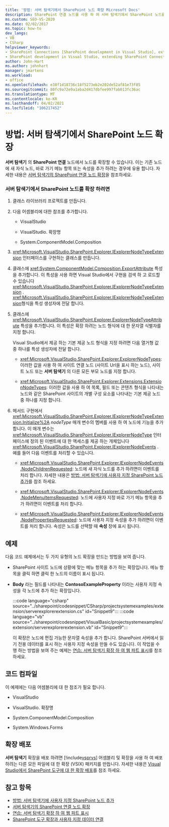 ```yaml
---
title: '방법: 서버 탐색기에서 SharePoint 노드 확장 Microsoft Docs'
description: SharePoint 연결 노드를 사용 하 여 서버 탐색기에서 SharePoint 노드를 확장 하는 방법에 대해 알아봅니다.
ms.custom: SEO-VS-2020
ms.date: 02/02/2017
ms.topic: how-to
dev_langs:
- VB
- CSharp
helpviewer_keywords:
- SharePoint Connections [SharePoint development in Visual Studio], extending a node
- SharePoint development in Visual Studio, extending SharePoint Connections node in Server Explorer
author: John-Hart
ms.author: johnhart
manager: jmartens
ms.workload:
- office
ms.openlocfilehash: e38f1d18736c18f5273eb2e202de52af81e73f85
ms.sourcegitcommit: 80fc9a72e9a1aba2d417dbfee997fab013fc36ac
ms.translationtype: MT
ms.contentlocale: ko-KR
ms.lasthandoff: 04/02/2021
ms.locfileid: "106217452"
---
```

# <a name="how-to-extend-a-sharepoint-node-in-server-explorer"></a>방법: 서버 탐색기에서 SharePoint 노드 확장
  **서버 탐색기** 의 **SharePoint 연결** 노드에서 노드를 확장할 수 있습니다. 이는 기존 노드에 새 자식 노드, 바로 가기 메뉴 항목 또는 속성을 추가 하려는 경우에 유용 합니다. 자세한 내용은 [서버 탐색기의 SharePoint 연결 노드 확장](../sharepoint/extending-the-sharepoint-connections-node-in-server-explorer.md)을 참조하세요.

### <a name="to-extend-a-sharepoint-node-in-server-explorer"></a>서버 탐색기에서 SharePoint 노드를 확장 하려면

1. 클래스 라이브러리 프로젝트를 만듭니다.

2. 다음 어셈블리에 대한 참조를 추가합니다.

    - VisualStudio

    - VisualStudio. 확장명

    - System.ComponentModel.Composition

3. <xref:Microsoft.VisualStudio.SharePoint.Explorer.IExplorerNodeTypeExtension> 인터페이스를 구현하는 클래스를 만듭니다.

4. 클래스에 <xref:System.ComponentModel.Composition.ExportAttribute> 특성을 추가합니다. 이 특성을 사용 하면 Visual Studio에서 구현을 검색 하 고 로드할 수 있습니다 <xref:Microsoft.VisualStudio.SharePoint.Explorer.IExplorerNodeTypeExtension> . <xref:Microsoft.VisualStudio.SharePoint.Explorer.IExplorerNodeTypeExtension>형식을 특성 생성자에 전달 합니다.

5. 클래스에 <xref:Microsoft.VisualStudio.SharePoint.Explorer.ExplorerNodeTypeAttribute> 특성을 추가합니다. 이 특성은 확장 하려는 노드 형식에 대 한 문자열 식별자를 지정 합니다.

     Visual Studio에서 제공 하는 기본 제공 노드 형식을 지정 하려면 다음 열거형 값 중 하나를 특성 생성자에 전달 합니다.

    - <xref:Microsoft.VisualStudio.SharePoint.Explorer.ExplorerNodeTypes>: 이러한 값을 사용 하 여 사이트 연결 노드 (사이트 Url을 표시 하는 노드), 사이트 노드 또는 **서버 탐색기** 의 다른 모든 부모 노드를 지정 합니다.

    - <xref:Microsoft.VisualStudio.SharePoint.Explorer.Extensions.ExtensionNodeTypes>: 이러한 값을 사용 하 여 목록, 필드 또는 콘텐츠 형식을 나타내는 노드와 같은 SharePoint 사이트의 개별 구성 요소를 나타내는 기본 제공 노드 중 하나를 지정 합니다.

6. 메서드 구현에서 <xref:Microsoft.VisualStudio.SharePoint.Explorer.IExplorerNodeTypeExtension.Initialize%2A> *nodeType* 매개 변수의 멤버를 사용 하 여 노드에 기능을 추가 합니다. 이 매개 변수는 <xref:Microsoft.VisualStudio.SharePoint.Explorer.IExplorerNodeType> 인터페이스에 정의 된 이벤트에 대 한 액세스를 제공 하는 개체입니다 <xref:Microsoft.VisualStudio.SharePoint.Explorer.IExplorerNodeEvents> . 예를 들어 다음 이벤트를 처리할 수 있습니다.

    - <xref:Microsoft.VisualStudio.SharePoint.Explorer.IExplorerNodeEvents.NodeChildrenRequested>: 노드에 새 자식 노드를 추가 하려면이 이벤트를 처리 합니다. 자세한 내용은 [방법: 서버 탐색기에 사용자 지정 SharePoint 노드 추가](../sharepoint/how-to-add-a-custom-sharepoint-node-to-server-explorer.md)를 참조 하세요.

    - <xref:Microsoft.VisualStudio.SharePoint.Explorer.IExplorerNodeEvents.NodeMenuItemsRequested>: 노드에 사용자 지정 바로 가기 메뉴 항목을 추가 하려면이 이벤트를 처리 합니다.

    - <xref:Microsoft.VisualStudio.SharePoint.Explorer.IExplorerNodeEvents.NodePropertiesRequested>: 노드에 사용자 지정 속성을 추가 하려면이 이벤트를 처리 합니다. 속성은 노드를 선택할 때 **속성** 창에 표시 됩니다.

## <a name="example"></a>예제
 다음 코드 예제에서는 두 가지 유형의 노드 확장을 만드는 방법을 보여 줍니다.

- SharePoint 사이트 노드에 상황에 맞는 메뉴 항목을 추가 하는 확장입니다. 메뉴 항목을 클릭 하면 클릭 한 노드의 이름이 표시 됩니다.

- **Body** 라는 필드를 나타내는 **ContosoExampleProperty** 이라는 사용자 지정 속성을 각 노드에 추가 하는 확장입니다.

  :::code language="csharp" source="../sharepoint/codesnippet/CSharp/projectsystemexamples/extension/serverexplorerextension.cs" id="Snippet9":::
  :::code language="vb" source="../sharepoint/codesnippet/VisualBasic/projectsystemexamples/extension/serverexplorerextension.vb" id="Snippet9":::

  이 확장은 노드에 편집 가능한 문자열 속성을 추가 합니다. SharePoint 서버에서 읽기 전용 데이터를 표시 하는 사용자 지정 속성을 만들 수도 있습니다. 이 작업을 수행 하는 방법을 보여 주는 예제는 [연습: 서버 탐색기 확장 하 여 웹 파트 표시](../sharepoint/walkthrough-extending-server-explorer-to-display-web-parts.md)를 참조 하세요.

## <a name="compile-the-code"></a>코드 컴파일
 이 예제에는 다음 어셈블리에 대 한 참조가 필요 합니다.

- VisualStudio

- VisualStudio. 확장명

- System.ComponentModel.Composition

- System.Windows.Forms

## <a name="deploy-the-extension"></a>확장 배포
 **서버 탐색기** 확장을 배포 하려면 [!include[vsprvs](../sharepoint/includes/vsprvs-md.md)] 어셈블리 및 확장을 사용 하 여 배포 하려는 다른 모든 파일에 대 한 확장 (VSIX) 패키지를 만듭니다. 자세한 내용은 [Visual Studio에서 SharePoint 도구에 대 한 확장 배포](../sharepoint/deploying-extensions-for-the-sharepoint-tools-in-visual-studio.md)를 참조 하세요.

## <a name="see-also"></a>참고 항목
- [방법: 서버 탐색기에 사용자 지정 SharePoint 노드 추가](../sharepoint/how-to-add-a-custom-sharepoint-node-to-server-explorer.md)
- [서버 탐색기의 SharePoint 연결 노드 확장](../sharepoint/extending-the-sharepoint-connections-node-in-server-explorer.md)
- [연습: 서버 탐색기 확장 하 여 웹 파트 표시](../sharepoint/walkthrough-extending-server-explorer-to-display-web-parts.md)
- [SharePoint 도구 확장과 사용자 지정 데이터 연결](../sharepoint/associating-custom-data-with-sharepoint-tools-extensions.md)
